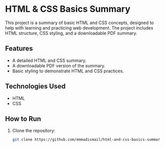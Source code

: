 # HTML & CSS Basics Summary

This project is a summary of basic HTML and CSS concepts, designed to help with learning and practicing web development. The project includes HTML structure, CSS styling, and a downloadable PDF summary.

## Features

- A detailed HTML and CSS summary.
- A downloadable PDF version of the summary.
- Basic styling to demonstrate HTML and CSS practices.

## Technologies Used

- HTML
- CSS

## How to Run

1. Clone the repository:
   ```bash
   git clone https://github.com/emmadismail/html-and-css-basics-summary.git
 
